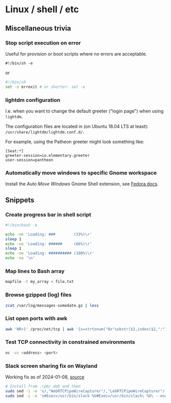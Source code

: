 # Linux / shell / etc

## Miscellaneous trivia

### Stop script execution on error

Useful for provision or boot scripts where no errors are acceptable.

```
#!/bin/sh -e
```

or 

```sh
#!/bin/sh
set -o errexit # or shorter: set -e
```

### lightdm configuration

I.e. when you want to change the default greeter ("login page")
when using `lightdm`.

The configuration files are located in (on Ubuntu 18.04 LTS at least):
`/usr/share/lightdm/lightdm.conf.d/`.

For example, using the Patheon greeter might look something like:

```
[Seat:*]
greeter-session=io.elementary.greeter
user-session=pantheon
```

### Automatically move windows to specific Gnome workspace

Install the _Auto Move Windows_ Gnome Shell extension, see [Fedora docs](https://docs.fedoraproject.org/en-US/quick-docs/gnome-shell-extensions/).

## Snippets

### Create progress bar in shell script

```sh
#!/bin/bash -e

echo -ne 'Loading: ###        (33%)\r'
sleep 1
echo -ne 'Loading: ######     (66%)\r'
sleep 1
echo -ne 'Loading: ########## (100%)\r'
echo -ne '\n'
```

### Map lines to Bash array

```bash
mapfile -t my_array < file.txt
```

### Browse gzipped (log) files

```sh
zcat /var/log/messages-somedate.gz | less
```

### List open ports with awk

```sh
awk 'NR>1' /proc/net/tcp | awk '{x=strtonum("0x"substr($2,index($2,":")-2,2)); for (i=5; i>0; i-=2) x = x"."strtonum("0x"substr($2,i,2))}{print x":"strtonum("0x"substr($2,index($2,":")+1,4))}'
```

### Test TCP connectivity in constrained environments

```sh
nc -vz <address> <port>
```

### Slack screen sharing fix on Wayland

Working fix as of 2024-01-08, [source](https://forums.slackcommunity.com/s/question/0D53a00009BSEGACA5/when-will-slack-support-wayland-screen-sharing-does-anyone-have-workarounds-or-hacks-to-make-it-work?language=en_US)

```sh
# Install from .rpm/.deb and then
sudo sed -i -e 's/,"WebRTCPipeWireCapturer"/,"LebRTCPipeWireCapturer"/' /usr/lib/slack/resources/app.asar
sudo sed -i -e 's#Exec=/usr/bin/slack %U#Exec=/usr/bin/slack\ %U\ --enable-features=WebRTCPipeWireCapturer#' /usr/share/applications/slack.desktop
```
